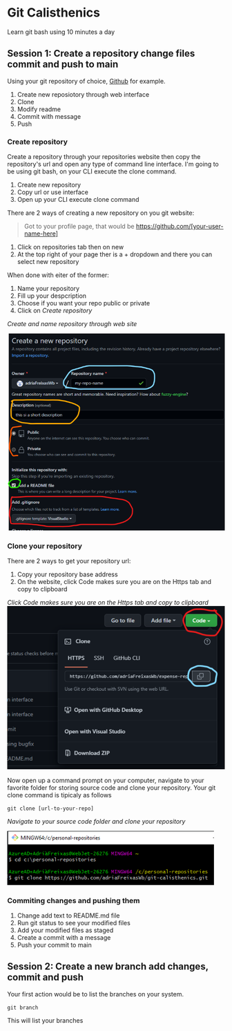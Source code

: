 # Git Calisthenics
Learn git bash using 10 minutes a day

## Session 1: Create a repository change files commit and push to main

Using your git repository of choice, [Github](https://github.com/) for example.
1. Create new reposiotory through web interface
2. Clone
3. Modify readme 
4. Commit with message
5. Push

### Create repository

Create a repository through your repositories website then copy the repository's url and open any type of command line interface. I'm going to be using git bash, on your CLI execute the clone command.
1. Create new repository 
2. Copy url or use interface
3. Open up your CLI execute clone command

There are 2 ways of creating a new repository on you git website:
> Got to your profile page, that would be https://github.com/[your-user-name-here]

1. Click on repositories tab then on new
2. At the top right of your page ther is a + dropdown and there you can select new repository

When done with eiter of the former:

1. Name your repository
2. Fill up your despcription
3. Choose if you want your repo public or private
4. Click on *Create repository*


*Create and name repository through web site*


![alt text](./docs/02-Create_and_name_your_repository.png "Create and name repository")

### Clone your repository

There are 2 ways to get your repository url:
1. Copy your repository base address
2. On the website, click Code makes sure you are on the Https tab and copy to clipboard

*Click Code makes sure you are on the Https tab and copy to clipboard*
![alt text](./docs/03-Get_repositories_url.png "Get repository url")

Now open up a command prompt on your computer, navigate to your favorite folder for storing source code and clone your repository. Your git clone command is tipicaly
as follows

```
git clone [url-to-your-repo]
```

*Navigate to your source code folder and clone your repository*

![alt text](./docs/04-Clone_repository.png "Clone your repository")

### Commiting changes and pushing them

1. Change add text to README.md file
2. Run git status to see your modified files
3. Add your modified files as staged
4. Create a commit with a message
5. Push your commit to main

## Session 2: Create a new branch add changes, commit and push

Your first action would be to list the branches on your system.
```
git branch
``` 
This will list your branches

